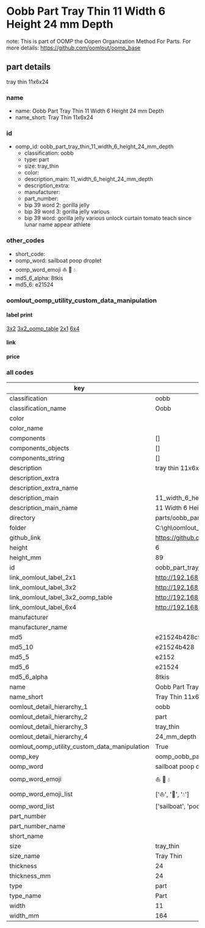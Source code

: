 # Oobb Part Tray Thin 11 Width 6 Height 24 mm Depth  

note: This is part of OOMP the Oopen Organization Method For Parts. For more details: https://github.com/oomlout/oomp_base

##  part details
  



tray thin 11x6x24



### name
* name: Oobb Part Tray Thin 11 Width 6 Height 24 mm Depth
* name_short: Tray Thin 11x6x24 
### id
* oomp_id: oobb_part_tray_thin_11_width_6_height_24_mm_depth
  * classification: oobb
  * type: part
  * size: tray_thin
  * color: 
  * description_main: 11_width_6_height_24_mm_depth
  * description_extra: 
  * manufacturer: 
  * part_number: 
  * bip 39 word 2: gorilla jelly
  * bip 39 word 3: gorilla jelly various
  * bip 39 word: gorilla jelly various unlock curtain tomato teach since lunar name appear athlete

### other_codes
* short_code: 
* oomp_word: sailboat poop droplet
* oomp_word_emoji :sailboat: :poop: :droplet:
* md5_6_alpha: 8tkis
* md5_6: e21524






### oomlout_oomp_utility_custom_data_manipulation
#### label print
[3x2](http://192.168.1.245:1112/?label=oomp%208tkis)
[3x2_oomp_table](http://192.168.1.108:1112/?label=oomp%208tkis)
[2x1](http://192.168.1.242:1112/?label=oomp%208tkis)
[6x4](http://192.168.1.55:1112/?label=oomp%208tkis)    

#### link

                              

#### price







### all codes 
| key | value |  
| --- | --- |  
| classification | oobb |  
| classification_name | Oobb |  
| color |  |  
| color_name |  |  
| components | [] |  
| components_objects | [] |  
| components_string | [] |  
| description | tray thin 11x6x24 |  
| description_extra |  |  
| description_extra_name |  |  
| description_main | 11_width_6_height_24_mm_depth |  
| description_main_name | 11 Width 6 Height 24 mm Depth |  
| directory | parts/oobb_part_tray_thin_11_width_6_height_24_mm_depth |  
| folder | C:\gh\oomlout_oobb_version_4_generated_parts\parts\oobb_part_tray_thin_11_width_6_height_24_mm_depth |  
| github_link | https://github.com/oomlout/oomlout_oomp_part_src/tree/main/parts/oobb_part_tray_thin_11_width_6_height_24_mm_depth |  
| height | 6 |  
| height_mm | 89 |  
| id | oobb_part_tray_thin_11_width_6_height_24_mm_depth |  
| link_oomlout_label_2x1 | http://192.168.1.242:1112/?label=oomp%208tkis |  
| link_oomlout_label_3x2 | http://192.168.1.245:1112/?label=oomp%208tkis |  
| link_oomlout_label_3x2_oomp_table | http://192.168.1.108:1112/?label=oomp%208tkis |  
| link_oomlout_label_6x4 | http://192.168.1.55:1112/?label=oomp%208tkis |  
| manufacturer |  |  
| manufacturer_name |  |  
| md5 | e21524b428c93bd3901b1ee1e31df325 |  
| md5_10 | e21524b428 |  
| md5_5 | e2152 |  
| md5_6 | e21524 |  
| md5_6_alpha | 8tkis |  
| name | Oobb Part Tray Thin 11 Width 6 Height 24 mm Depth |  
| name_short | Tray Thin 11x6x24  |  
| oomlout_detail_hierarchy_1 | oobb |  
| oomlout_detail_hierarchy_2 | part |  
| oomlout_detail_hierarchy_3 | tray_thin |  
| oomlout_detail_hierarchy_4 | 24_mm_depth |  
| oomlout_oomp_utility_custom_data_manipulation | True |  
| oomp_key | oomp_oobb_part_tray_thin_11_width_6_height_24_mm_depth |  
| oomp_word | sailboat poop droplet |  
| oomp_word_emoji | :sailboat: :poop: :droplet: |  
| oomp_word_emoji_list | [':sailboat:', ':poop:', ':droplet:'] |  
| oomp_word_list | ['sailboat', 'poop', 'droplet'] |  
| part_number |  |  
| part_number_name |  |  
| short_name |  |  
| size | tray_thin |  
| size_name | Tray Thin |  
| thickness | 24 |  
| thickness_mm | 24 |  
| type | part |  
| type_name | Part |  
| width | 11 |  
| width_mm | 164 |  
